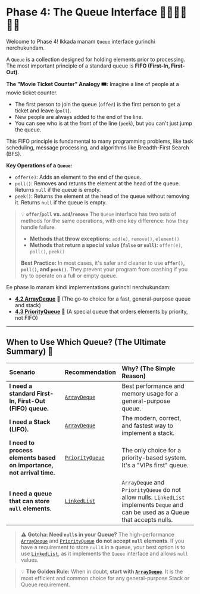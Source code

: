 # Phase 4: The Queue Interface 🚶‍♂️🚶‍♀️🚶‍♂️

Welcome to Phase 4! Ikkada manam `Queue` interface gurinchi nerchukundam.

A `Queue` is a collection designed for holding elements prior to processing. The most important principle of a standard queue is **FIFO (First-In, First-Out)**.

**The "Movie Ticket Counter" Analogy 🎟️:**
Imagine a line of people at a movie ticket counter.
*   The first person to join the queue (`offer`) is the first person to get a ticket and leave (`poll`).
*   New people are always added to the end of the line.
*   You can see who is at the front of the line (`peek`), but you can't just jump the queue.

This FIFO principle is fundamental to many programming problems, like task scheduling, message processing, and algorithms like Breadth-First Search (BFS).

**Key Operations of a `Queue`:**
*   `offer(e)`: Adds an element to the end of the queue.
*   `poll()`: Removes and returns the element at the head of the queue. Returns `null` if the queue is empty.
*   `peek()`: Returns the element at the head of the queue without removing it. Returns `null` if the queue is empty.

> 💡 **`offer`/`poll` vs. `add`/`remove`**
> The `Queue` interface has two sets of methods for the same operations, with one key difference: how they handle failure.
> *   **Methods that throw exceptions:** `add(e)`, `remove()`, `element()`
> *   **Methods that return a special value (`false` or `null`):** `offer(e)`, `poll()`, `peek()`
>
> **Best Practice:** In most cases, it's safer and cleaner to use **`offer()`, `poll()`, and `peek()`**. They prevent your program from crashing if you try to operate on a full or empty queue.

Ee phase lo manam kindi implementations gurinchi nerchukundam:
*   [**4.2 ArrayDeque**](./2-ArrayDeque/README.md) 🔄 (The go-to choice for a fast, general-purpose queue and stack)
*   [**4.3 PriorityQueue**](./3-PriorityQueue/README.md) 🥇 (A special queue that orders elements by priority, not FIFO)

---

## When to Use Which Queue? (The Ultimate Summary) 🤔

| Scenario | Recommendation | Why? (The Simple Reason) |
| :--- | :--- | :--- |
| **I need a standard First-In, First-Out (FIFO) queue.** | [`ArrayDeque`](./2-ArrayDeque/README.md) | Best performance and memory usage for a general-purpose queue. |
| **I need a Stack (LIFO).** | [`ArrayDeque`](./2-ArrayDeque/README.md) | The modern, correct, and fastest way to implement a stack. |
| **I need to process elements based on importance, not arrival time.** | [`PriorityQueue`](./3-PriorityQueue/README.md) | The only choice for a priority-based system. It's a "VIPs first" queue. |
| **I need a queue that can store `null` elements.** | [`LinkedList`](../02-List-Interface/3-LinkedList/README.md) | `ArrayDeque` and `PriorityQueue` do not allow nulls. `LinkedList` implements `Deque` and can be used as a Queue that accepts nulls. |

> ⚠️ **Gotcha: Need `null`s in your Queue?**
> The high-performance [`ArrayDeque`](./2-ArrayDeque/README.md) and [`PriorityQueue`](./3-PriorityQueue/README.md) **do not accept `null` elements**. If you have a requirement to store `null`s in a queue, your best option is to use [`LinkedList`](../02-List-Interface/3-LinkedList/README.md), as it implements the `Queue` interface and allows `null` values.

> 💡 **The Golden Rule:** When in doubt, **start with [`ArrayDeque`](./2-ArrayDeque/README.md)**. It is the most efficient and common choice for any general-purpose Stack or Queue requirement.
